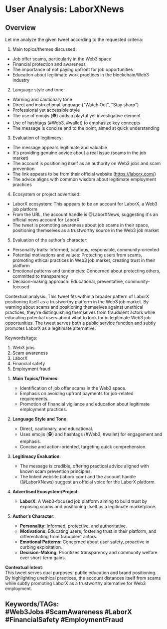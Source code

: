 # User Analysis: LaborXNews

## Overview

<think>
Let me analyze the given tweet according to the requested criteria:

1. Main topics/themes discussed:
- Job offer scams, particularly in the Web3 space
- Financial protection and awareness
- The importance of not paying upfront for job opportunities
- Education about legitimate work practices in the blockchain/Web3 industry

2. Language style and tone:
- Warning and cautionary tone
- Direct and instructional language ("Watch Out", "Stay sharp")
- Professional yet accessible style
- The use of emojis (🕵️) adds a playful yet investigative element
- Use of hashtags (#Web3, #wallet) to emphasize key concepts
- The message is concise and to the point, aimed at quick understanding

3. Evaluation of legitimacy:
- The message appears legitimate and valuable
- It's providing genuine advice about a real issue (scams in the job market)
- The account is positioning itself as an authority on Web3 jobs and scam prevention
- The link appears to be from their official website (https://laborx.com/)
- The advice aligns with common wisdom about legitimate employment practices

4. Ecosystem or project advertised:
- LaborX ecosystem: This appears to be an account for LaborX, a Web3 job platform
- From the URL, the account handle is @LaborXNews, suggesting it's an official news account for LaborX
- The tweet is promoting awareness about job scams in their space, positioning themselves as a trustworthy source in the Web3 job market

5. Evaluation of the author's character:
- Personality traits: Informed, cautious, responsible, community-oriented
- Potential motivations and values: Protecting users from scams, promoting ethical practices in Web3 job market, creating trust in their platform
- Emotional patterns and tendencies: Concerned about protecting others, committed to transparency
- Decision-making approach: Educational, preventative, community-focused

Contextual analysis: This tweet fits within a broader pattern of LaborX positioning itself as a trustworthy platform in the Web3 job market. By warning about scams and positioning themselves against unethical practices, they're distinguishing themselves from fraudulent actors while educating potential users about what to look for in legitimate Web3 job opportunities. The tweet serves both a public service function and subtly promotes LaborX as a legitimate alternative.

Keywords/tags:
1. Web3 jobs
2. Scam awareness
3. LaborX
4. Financial safety
5. Employment fraud
</think>

1. **Main Topics/Themes**:  
   - Identification of job offer scams in the Web3 space.  
   - Emphasis on avoiding upfront payments for job-related requirements.  
   - Promotion of financial vigilance and education about legitimate employment practices.  

2. **Language Style and Tone**:  
   - Direct, cautionary, and educational.  
   - Uses emojis (🕵️) and hashtags (#Web3, #wallet) for engagement and emphasis.  
   - Concise and action-oriented, targeting quick comprehension.  

3. **Legitimacy Evaluation**:  
   - The message is credible, offering practical advice aligned with known scam prevention principles.  
   - The linked website (laborx.com) and the account handle (@LaborXNews) suggest an official voice for the LaborX platform.  

4. **Advertised Ecosystem/Project**:  
   - **LaborX**: A Web3-focused job platform aiming to build trust by exposing scams and positioning itself as a legitimate marketplace.  

5. **Author’s Character**:  
   - **Personality**: Informed, protective, and authoritative.  
   - **Motivations**: Educating users, fostering trust in their platform, and differentiating from fraudulent actors.  
   - **Emotional Patterns**: Concerned about user safety, proactive in curbing exploitation.  
   - **Decision-Making**: Prioritizes transparency and community welfare over short-term gains.  

**Contextual Intent**:  
This tweet serves dual purposes: public education and brand positioning. By highlighting unethical practices, the account distances itself from scams while subtly promoting LaborX as a trustworthy alternative for Web3 employment.  

**Keywords/TAGs**:  
#Web3Jobs #ScamAwareness #LaborX #FinancialSafety #EmploymentFraud
---
